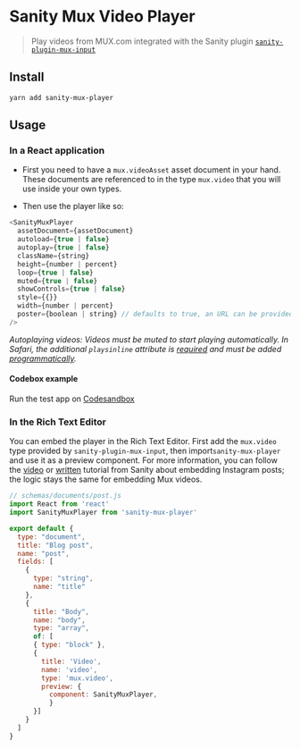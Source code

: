# Sanity Mux Video Player

> Play videos from MUX.com integrated with the Sanity plugin [`sanity-plugin-mux-input`](https://github.com/sanity-io/sanity-plugin-mux-input)

## Install
```
yarn add sanity-mux-player
```

## Usage

### In a React application

- First you need to have a `mux.videoAsset` asset document in your hand. These documents are referenced to in the type `mux.video` that you will use inside your own types.

- Then use the player like so:

```js
<SanityMuxPlayer
  assetDocument={assetDocument}
  autoload={true | false}
  autoplay={true | false}
  className={string}
  height={number | percent}
  loop={true | false}
  muted={true | false}
  showControls={true | false}
  style={{}}
  width={number | percent}
  poster={boolean | string} // defaults to true, an URL can be provided to override the Mux asset thumbnail
/>
```
_Autoplaying videos: Videos must be muted to start playing automatically. In Safari, the additional `playsinline` attribute is [required](https://webkit.org/blog/6784/new-video-policies-for-ios/) and must be added [programmatically](https://github.com/sanity-io/sanity-mux-player/issues/2)._

#### Codebox example

Run the test app on [Codesandbox](https://codesandbox.io/s/github/sanity-io/sanity-mux-player/tree/main/test-app)


### In the Rich Text Editor
You can embed the player in the Rich Text Editor. First add the `mux.video` type provided by `sanity-plugin-mux-input`, then import`sanity-mux-player` and use it as a preview component. For more information, you can follow the [video](https://www.youtube.com/watch?v=cy9fgZa8d90&) or [written](https://www.sanity.io/guides/how-to-embed-an-instagram-post-in-portable-text) tutorial from Sanity about embedding Instagram posts; the logic stays the same for embedding Mux videos.

```js
// schemas/documents/post.js
import React from 'react'
import SanityMuxPlayer from 'sanity-mux-player'

export default {
  type: "document",
  title: "Blog post",
  name: "post",
  fields: [
    {
      type: "string",
      name: "title"
    },
    {
      title: "Body",
      name: "body",
      type: "array",
      of: [
      { type: "block" }, 
      {
        title: 'Video',
        name: 'video',
        type: 'mux.video',
        preview: {
          component: SanityMuxPlayer,
          }
      }]
    }
  ]
}
```

